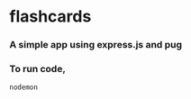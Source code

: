flashcards
================
### A simple app using express.js and pug

### To run code,
```
nodemon
```
